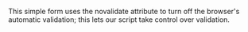This simple form uses the novalidate attribute to turn off the browser's automatic validation; this lets our script take control over validation.